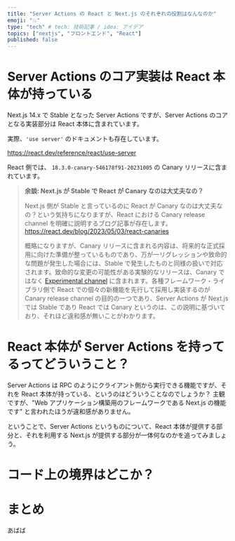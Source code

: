 ```yaml
---
title: "Server Actions の React と Next.js のそれぞれの役割はなんなのか"
emoji: "💥"
type: "tech" # tech: 技術記事 / idea: アイデア
topics: ["nextjs", "フロントエンド", "React"]
published: false
---
```


# Server Actions のコア実装は React 本体が持っている

Next.js 14.x で Stable となった Server Actions ですが、Server Actions のコアとなる実装部分は React 本体に含まれています。

実際、`'use server'` のドキュメントも存在しています。

https://react.dev/reference/react/use-server

React 側では、 `18.3.0-canary-546178f91-20231005` の Canary リリースに含まれています。

> **余談: Next.js が Stable で React が Canary なのは大丈夫なの？**
>
> Next.js 側が Stable と言っているのに React が Canary なのは大丈夫なの？という気持ちになりますが、React における Canary release channel を明確に説明するブログ記事が存在します。
> https://react.dev/blog/2023/05/03/react-canaries
>
> 概略になりますが、Canary リリースに含まれる内容は、将来的な正式採用に向けた準備が整っているものであり、万が一リグレッションや致命的な問題が発生した場合には、Stable で発生したものと同様の扱いで対応されます。致命的な変更の可能性がある実験的なリリースは、Canary ではなく [Experimental channel](https://react.dev/community/versioning-policy#experimental-channel) に含まれます。各種フレームワーク・ライブラリ側で React での個々の新機能を先行して採用し実装するのが Canary release channel の目的の一つであり、Server Actions が Next.js では Stable であり React では Canary というのは、この説明に基づいており、それほど違和感が無いことがわかります。

# React 本体が Server Actions を持ってるってどういうこと？

Server Actions は RPC のようにクライアント側から実行できる機能ですが、それを React 本体が持っている、というのはどういうことなのでしょうか？
主観ですが、"Web アプリケーション構築用のフレームワークである Next.js の機能です" と言われたほうが違和感がありません。

ということで、Server Actions というものについて、React 本体が提供する部分と、それを利用する Next.js が提供する部分が一体何なのかを追ってみましょう。

# コード上の境界はどこか？

# まとめ

あばば
